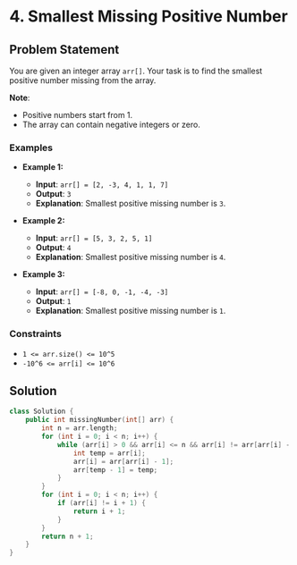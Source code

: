 # 4. Smallest Missing Positive Number

## Problem Statement

You are given an integer array `arr[]`. Your task is to find the smallest positive number missing from the array. 

**Note**: 
- Positive numbers start from 1. 
- The array can contain negative integers or zero.

### Examples

- **Example 1:**
  - **Input**: `arr[] = [2, -3, 4, 1, 1, 7]`
  - **Output**: `3`
  - **Explanation**: Smallest positive missing number is `3`.

- **Example 2:**
  - **Input**: `arr[] = [5, 3, 2, 5, 1]`
  - **Output**: `4`
  - **Explanation**: Smallest positive missing number is `4`.

- **Example 3:**
  - **Input**: `arr[] = [-8, 0, -1, -4, -3]`
  - **Output**: `1`
  - **Explanation**: Smallest positive missing number is `1`.

### Constraints
- `1 <= arr.size() <= 10^5`
- `-10^6 <= arr[i] <= 10^6`

## Solution

```cpp
class Solution {
    public int missingNumber(int[] arr) {
        int n = arr.length;
        for (int i = 0; i < n; i++) {
            while (arr[i] > 0 && arr[i] <= n && arr[i] != arr[arr[i] - 1]) {
                int temp = arr[i];
                arr[i] = arr[arr[i] - 1];
                arr[temp - 1] = temp;
            }
        }
        for (int i = 0; i < n; i++) {
            if (arr[i] != i + 1) {
                return i + 1;
            }
        }
        return n + 1;
    }
}
```
